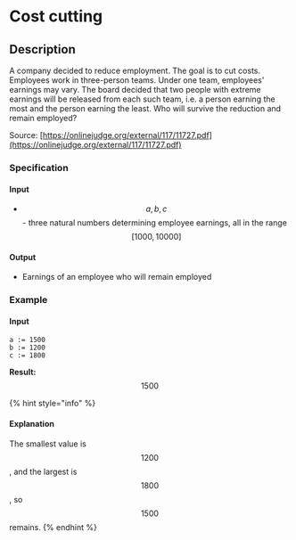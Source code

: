 # Cost cutting

## Description

A company decided to reduce employment. The goal is to cut costs. Employees work in three-person teams. Under one team, employees' earnings may vary. The board decided that two people with extreme earnings will be released from each such team, i.e. a person earning the most and the person earning the least. Who will survive the reduction and remain employed?

Source: [https://onlinejudge.org/external/117/11727.pdf](https://onlinejudge.org/external/117/11727.pdf)

### Specification

#### Input

* $$a, b, c$$ - three natural numbers determining employee earnings, all in the range $$[1000, 10000]$$

#### Output

* Earnings of an employee who will remain employed

### Example

#### Input

```
a := 1500
b := 1200
c := 1800
```

**Result:** $$1500$$

{% hint style="info" %}
#### Explanation

The smallest value is $$1200$$, and the largest is $$1800$$, so $$1500$$ remains.
{% endhint %}